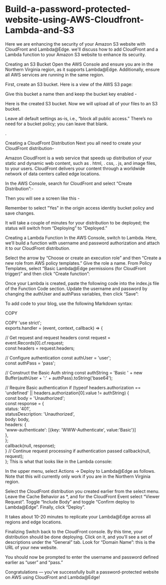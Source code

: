 # Build-a-password-protected-website-using-AWS-Cloudfront-Lambda-and-S3
Here we are enhancing the security of your Amazon S3 website with CloudFront and Lambda@Edge.
we'll discuss how to add CloudFront and a Lambda function to your Amazon S3 website to enhance its security.

Creating an S3 Bucket
Open the AWS Console and ensure you are in the Northern Virginia region, as it supports Lambda@Edge. Additionally, ensure all AWS services are running in the same region.

First, create an S3 bucket. Here is a view of the AWS S3 page:





Give this bucket a name then and keep the bucket key enabled -





Here is the created S3 bucket. Now we will upload all of your files to an S3 bucket.



Leave all default settings as-is, i.e., “block all public access.” There’s no need for a bucket policy; you can leave that blank.



.



Creating a CloudFront Distribution
Next you all need to create your CloudFront distribution-

Amazon CloudFront is a web service that speeds up distribution of your static and dynamic web content, such as . html, . css, . js, and image files, to your users. CloudFront delivers your content through a worldwide network of data centers called edge locations.

In the AWS Console, search for CloudFront and select “Create Distribution”:-



Then you will see a screen like this -





Remember to select "Yes" in the origin access identity bucket policy and save changes.



It will take a couple of minutes for your distribution to be deployed; the status will switch from “Deploying” to “Deployed.”

Creating a Lambda Function
In the AWS Console, switch to Lambda. Here, we’ll build a function with username and password authorization and attach it to our CloudFront distribution.





Select the arrow by “Choose or create an execution role” and then “Create a new role from AWS policy templates.” Give the role a name. From Policy Templates, select “Basic Lambda@Edge permissions (for CloudFront trigger)” and then click “Create function”:



Once your Lambda is created, paste the following code into the index.js file of the Function Code section. Update the username and password by changing the authUser and authPass variables, then click “Save”:

To add code to your blog, use the following Markdown syntax:


COPY

COPY
'use strict';  
exports.handler = (event, context, callback) => {  

  // Get request and request headers
  const request = event.Records[0].cf.request;  
  const headers = request.headers;  

  // Configure authentication
  const authUser = 'user';  
  const authPass = 'pass';  

  // Construct the Basic Auth string
  const authString = 'Basic ' + new Buffer(authUser + ':' + authPass).toString('base64');  

  // Require Basic authentication
  if (typeof headers.authorization == 'undefined' || headers.authorization[0].value != authString) {  
    const body = 'Unauthorized';  
    const response = {  
      status: '401',  
      statusDescription: 'Unauthorized',  
      body: body,  
      headers: {  
        'www-authenticate': [{key: 'WWW-Authenticate', value:'Basic'}]  
      },  
    };  
    callback(null, response);  
  } 
   // Continue request processing if authentication passed 
  callback(null, request);  
};
This is what that looks like in the Lambda console:



In the upper menu, select Actions -> Deploy to Lambda@Edge as follows. Note that this will currently only work if you are in the Northern Virginia region.

Select the CloudFront distribution you created earlier from the select menu. Leave the Cache Behavior as *, and for the CloudFront Event select “Viewer Request”. Toggle “Include Body” and toggle “Confirm deploy to Lambda@Edge”. Finally, click “Deploy”.



It takes about 10-20 minutes to replicate your Lambda@Edge across all regions and edge locations.

Finalizing
Switch back to the CloudFront console. By this time, your distribution should be done deploying. Click on it, and you’ll see a set of descriptions under the “General” tab. Look for “Domain Name”: this is the URL of your new website.



You should now be prompted to enter the username and password defined earlier as “user” and “pass.”



Congratulations — you’ve successfully built a password-protected website on AWS using CloudFront and Lambda@Edge!
